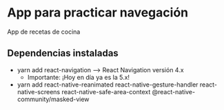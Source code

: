 # App para practicar navegación
App de recetas de cocina

## Dependencias instaladas
- yarn add react-navigation --\> React Navigation versión 4.x
    - Importante: ¡Hoy en día ya es la 5.x!
- yarn add react-native-reanimated react-native-gesture-handler react-native-screens react-native-safe-area-context @react-native-community/masked-view